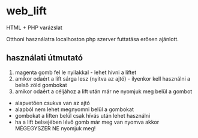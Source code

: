 # web_lift
HTML + PHP varázslat

Otthoni használatra localhoston php szerver futtatása erősen ajánlott.

## használati útmutató

1. magenta gomb fel le nyilakkal - lehet hívni a liftet
2. amikor odaért a lift sárga lesz (nyitva az ajtó) - ilyenkor kell használni a belső zöld gombokat
3. amikor odaért a céljához a lift után már ne nyomjuk meg belül a gombot

- alapvetően csukva van az ajtó
- alapból nem lehet megnyomni belül a gombokat
- gombokat a liften belül csak hívás után lehet használni
- ha a lift belsejében lévő gomb már meg van nyomva akkor MÉGEGYSZER NE nyomjuk meg!
